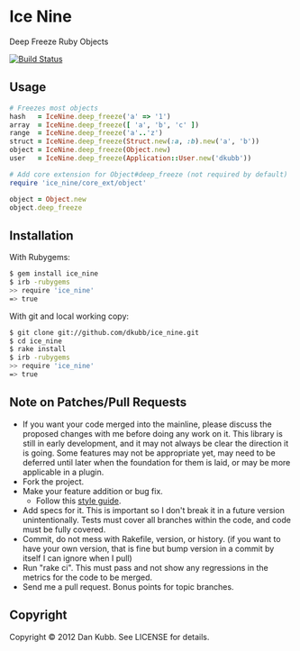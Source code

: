 # Ice Nine

Deep Freeze Ruby Objects

[![Build Status](https://secure.travis-ci.org/dkubb/ice_nine.png)](http://travis-ci.org/dkubb/ice_nine)

## Usage

```ruby
# Freezes most objects
hash   = IceNine.deep_freeze('a' => '1')
array  = IceNine.deep_freeze([ 'a', 'b', 'c' ])
range  = IceNine.deep_freeze('a'..'z')
struct = IceNine.deep_freeze(Struct.new(:a, :b).new('a', 'b'))
object = IceNine.deep_freeze(Object.new)
user   = IceNine.deep_freeze(Application::User.new('dkubb'))

# Add core extension for Object#deep_freeze (not required by default)
require 'ice_nine/core_ext/object'

object = Object.new
object.deep_freeze
```

## Installation

With Rubygems:

```bash
$ gem install ice_nine
$ irb -rubygems
>> require 'ice_nine'
=> true
```

With git and local working copy:

```bash
$ git clone git://github.com/dkubb/ice_nine.git
$ cd ice_nine
$ rake install
$ irb -rubygems
>> require 'ice_nine'
=> true
```

## Note on Patches/Pull Requests

* If you want your code merged into the mainline, please discuss the proposed changes with me before doing any work on it. This library is still in early development, and it may not always be clear the direction it is going. Some features may not be appropriate yet, may need to be deferred until later when the foundation for them is laid, or may be more applicable in a plugin.
* Fork the project.
* Make your feature addition or bug fix.
  * Follow this [style guide](https://github.com/dkubb/styleguide).
* Add specs for it. This is important so I don't break it in a future version unintentionally. Tests must cover all branches within the code, and code must be fully covered.
* Commit, do not mess with Rakefile, version, or history.  (if you want to have your own version, that is fine but bump version in a commit by itself I can ignore when I pull)
* Run "rake ci". This must pass and not show any regressions in the
  metrics for the code to be merged.
* Send me a pull request. Bonus points for topic branches.

## Copyright

Copyright &copy; 2012 Dan Kubb. See LICENSE for details.
